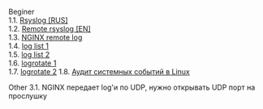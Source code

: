 Beginer    
1.1. [Rsyslog [RUS]](https://sites.google.com/site/kfgnb0101/home/Doc/syslog/rsyslog?tmpl=%2Fsystem%2Fapp%2Ftemplates%2Fprint%2F&showPrintDialog=1)  
1.2. [Remote rsyslog [EN]](https://www.tecmint.com/install-rsyslog-centralized-logging-in-centos-ubuntu/)  
1.3. [NGINX remote log](https://suzf.net/post/1409)  
1.4. [log list 1](https://losst.ru/nastrojka-rsyslog-v-linux#%D0%9A%D0%B0%D0%BA_%D0%BF%D1%80%D0%BE%D0%B8%D1%81%D1%85%D0%BE%D0%B4%D0%B8%D1%82_%D0%BB%D0%BE%D0%B3%D0%B8%D1%80%D0%BE%D0%B2%D0%B0%D0%BD%D0%B8%D0%B5?)  
1.5. [log list 2](https://www.8host.com/blog/chtenie-i-nastrojka-logov-linux-v-ubuntu-i-centos/)  
1.6. [logrotate 1](https://losst.ru/nastrojka-logrotate#%D0%9A%D0%B0%D0%BA_%D1%80%D0%B0%D0%B1%D0%BE%D1%82%D0%B0%D0%B5%D1%82_Logrotate?)    
1.7. [logrotate 2](https://www.dmosk.ru/miniinstruktions.php?mini=logrotate-linux) 
1.8. [Аудит системных событий в Linux](https://habr.com/en/company/selectel/blog/267833/)  

Other
3.1. NGINX передает log'и по UDP, нужно открывать UDP порт на прослушку  
